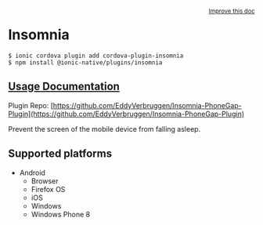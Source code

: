 <a style="float:right;font-size:12px;" href="http://github.com/danielsogl/awesome-cordova-plugins/edit/master/src/@awesome-cordova-plugins/plugins/insomnia/index.ts#L1">
  Improve this doc
</a>

# Insomnia

```
$ ionic cordova plugin add cordova-plugin-insomnia
$ npm install @ionic-native/plugins/insomnia
```

## [Usage Documentation](https://ionicframework.com/docs/native/insomnia/)

Plugin Repo: [https://github.com/EddyVerbruggen/Insomnia-PhoneGap-Plugin](https://github.com/EddyVerbruggen/Insomnia-PhoneGap-Plugin)

Prevent the screen of the mobile device from falling asleep.

## Supported platforms

- Android
  - Browser
  - Firefox OS
  - iOS
  - Windows
  - Windows Phone 8
  


